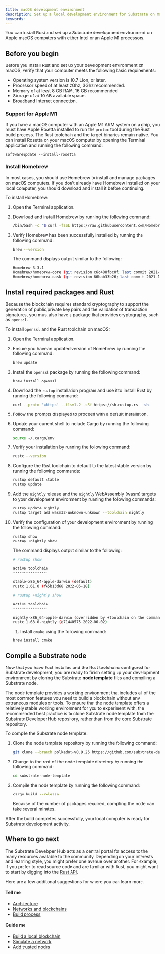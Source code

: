 ```yaml
---
title: macOS development environment
description: Set up a local development environment for Substrate on macOS.
keywords:
---
```


You can install Rust and set up a Substrate development environment on Apple macOS computers with either Intel or an Apple M1 processors.

## Before you begin

Before you install Rust and set up your development environment on macOS, verify that your computer meets the following basic requirements:

- Operating system version is 10.7 Lion, or later.
- Processor speed of at least 2Ghz, 3Ghz recommended.
- Memory of at least 8 GB RAM, 16 GB recommended.
- Storage of at 10 GB available space.
- Broadband Internet connection.

### Support for Apple M1

If you have a macOS computer with an Apple M1 ARM system on a chip, you must have Apple Rosetta installed to run the `protoc` tool during the Rust build process.
The Rust toolchain and the target binaries remain native.
You can install Rosetta on your macOS computer by opening the Terminal application and running the following command:

`softwareupdate --install-rosetta`

### Install Homebrew

In most cases, you should use Homebrew to install and manage packages on macOS computers.
If you don't already have Homebrew installed on your local computer, you should download and install it before continuing.

To install Homebrew:

1. Open the Terminal application.

1. Download and install Homebrew by running the following command:

   ```bash
   /bin/bash -c "$(curl -fsSL https://raw.githubusercontent.com/Homebrew/install/master/install.sh)"
   ```

1. Verify Homebrew has been successfully installed by running the following command:

   ```bash
   brew --version
   ```

   The command displays output similar to the following:

   ```bash
   Homebrew 3.3.1
   Homebrew/homebrew-core (git revision c6c488fbc0f; last commit 2021-10-30)
   Homebrew/homebrew-cask (git revision 66bab33b26; last commit 2021-10-30)
   ```

## Install required packages and Rust

Because the blockchain requires standard cryptography to support the generation of public/private key pairs and the validation of transaction signatures, you must also have a package that provides cryptography, such as `openssl`.

To install `openssl` and the Rust toolchain on macOS:

1. Open the Terminal application.

1. Ensure you have an updated version of Homebrew by running the following command:

   ```bash
   brew update
   ```

1. Install the `openssl` package by running the following command:

   ```bash
   brew install openssl
   ```

1. Download the `rustup` installation program and use it to install Rust by running the following command:

   ```bash
   curl --proto '=https' --tlsv1.2 -sSf https://sh.rustup.rs | sh
   ```

1. Follow the prompts displayed to proceed with a default installation.

1. Update your current shell to include Cargo by running the following command:

   ```bash
   source ~/.cargo/env
   ```

1. Verify your installation by running the following command:

   ```bash
   rustc --version
   ```

1. Configure the Rust toolchain to default to the latest stable version by running the following commands:

   ```bash
   rustup default stable
   rustup update
   ```

1. Add the `nightly` release and the `nightly` WebAssembly (wasm) targets to your development environment by running the following commands:

   ```bash
   rustup update nightly
   rustup target add wasm32-unknown-unknown --toolchain nightly
   ```

1. Verify the configuration of your development environment by running the following command:

   ```bash
   rustup show
   rustup +nightly show
   ```

   The command displays output similar to the following:

   ```bash
   # rustup show

   active toolchain
   ----------------

   stable-x86_64-apple-darwin (default)
   rustc 1.61.0 (fe5b13d68 2022-05-18)

   # rustup +nightly show

   active toolchain
   ----------------

   nightly-x86_64-apple-darwin (overridden by +toolchain on the command line)
   rustc 1.63.0-nightly (e71440575 2022-06-02)
   ```
   
   1. Install `cmake` using the following command:

   ```
   brew install cmake
   ```


## Compile a Substrate node

Now that you have Rust installed and the Rust toolchains configured for Substrate development, you are ready to finish setting up your development environment by cloning the Substrate **node template** files and compiling a Substrate node.

The node template provides a working environment that includes all of the most common features you need to build a blockchain without any extraneous modules or tools.
To ensure that the node template offers a relatively stable working environment for you to experiment with, the recommended best practice is to clone Substrate node template from the Substrate Developer Hub repository, rather than from the core Substrate repository.

To compile the Substrate node template:

1. Clone the node template repository by running the following command:

   ```bash
   git clone --branch polkadot-v0.9.25 https://github.com/substrate-developer-hub/substrate-node-template
   ```

1. Change to the root of the node template directory by running the following command:

   ```bash
   cd substrate-node-template
   ```

1. Compile the node template by running the following command:

   ```bash
   cargo build --release
   ```

   Because of the number of packages required, compiling the node can take several minutes.

After the build completes successfully, your local computer is ready for Substrate development activity.

## Where to go next

The Substrate Developer Hub acts as a central portal for access to the many resources available to the community.
Depending on your interests and learning style, you might prefer one avenue over another.
For example, if you prefer to read source code and are familiar with Rust, you might want to start by digging into the [Rust API](https://paritytech.github.io/substrate/master).

<!-- TODO NAV.YAML -->
<!-- add these back -->
<!--If you are new to Substrate and the Substrate ecosystem, you might want broader exposure to what resources are available and where to find them by checking out [Explore](/explore/).-->

Here are a few additional suggestions for where you can learn more.

#### Tell me

- [Architecture](/fundamentals/architecture/)
- [Networks and blockchains](/fundamentals/node-and-network-types/)
- [Build process](/build/build-process)

#### Guide me

- [Build a local blockchain](/tutorials/get-started/build-local-blockchain/)
- [Simulate a network](/tutorials/get-started/simulate-network/)
- [Add trusted nodes](/tutorials/get-started/add-trusted-nodes/)

